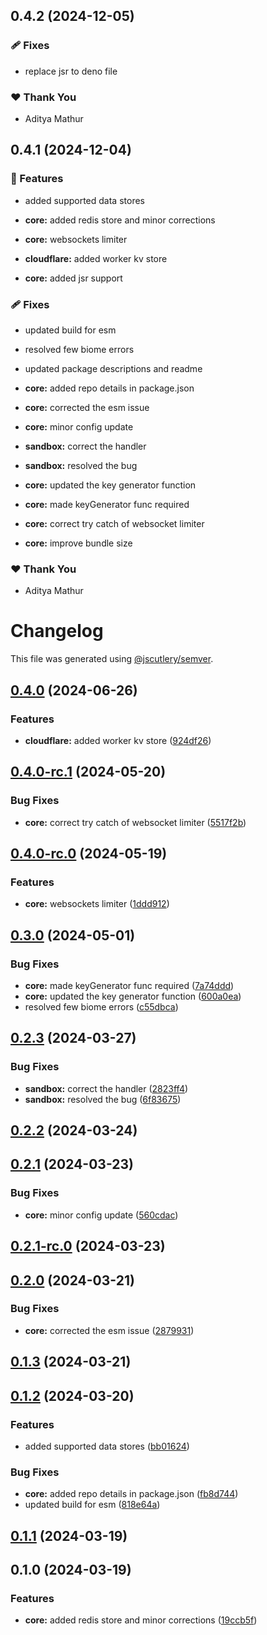 ## 0.4.2 (2024-12-05)


### 🩹 Fixes

- replace jsr to deno file


### ❤️  Thank You

- Aditya Mathur

## 0.4.1 (2024-12-04)


### 🚀 Features

- added supported data stores

- **core:** added redis store and minor corrections

- **core:** websockets limiter

- **cloudflare:** added worker kv store

- **core:** added jsr support


### 🩹 Fixes

- updated build for esm

- resolved few biome errors

- updated package descriptions and readme

- **core:** added repo details in package.json

- **core:** corrected the esm issue

- **core:** minor config update

- **sandbox:** correct the handler

- **sandbox:** resolved the bug

- **core:** updated the key generator function

- **core:** made keyGenerator func required

- **core:** correct try catch of websocket limiter

- **core:** improve bundle size


### ❤️  Thank You

- Aditya Mathur

# Changelog

This file was generated using [@jscutlery/semver](https://github.com/jscutlery/semver).

## [0.4.0](https://github.com/rhinobase/hono-rate-limiter/compare/core-0.4.0-rc.1...core-0.4.0) (2024-06-26)


### Features

* **cloudflare:** added worker kv store ([924df26](https://github.com/rhinobase/hono-rate-limiter/commit/924df2690c37dd0e3224e7afed9ad2a6813a3a18))

## [0.4.0-rc.1](https://github.com/rhinobase/hono-rate-limiter/compare/core-0.4.0-rc.0...core-0.4.0-rc.1) (2024-05-20)


### Bug Fixes

* **core:** correct try catch of websocket limiter ([5517f2b](https://github.com/rhinobase/hono-rate-limiter/commit/5517f2b693aae463646075f06f068f3732458666))

## [0.4.0-rc.0](https://github.com/rhinobase/hono-rate-limiter/compare/core-0.3.0...core-0.4.0-rc.0) (2024-05-19)


### Features

* **core:** websockets limiter ([1ddd912](https://github.com/rhinobase/hono-rate-limiter/commit/1ddd9127bb1ef29b24d1eb6a027953728ff9239d))

## [0.3.0](https://github.com/rhinobase/hono-rate-limiter/compare/core-0.2.3...core-0.3.0) (2024-05-01)


### Bug Fixes

* **core:** made keyGenerator func required ([7a74ddd](https://github.com/rhinobase/hono-rate-limiter/commit/7a74ddd17b227e9dcf22372ad2cd73200307a28e))
* **core:** updated the key generator function ([600a0ea](https://github.com/rhinobase/hono-rate-limiter/commit/600a0ea3b1b80616470ddeaebffde46303a71869))
* resolved few biome errors ([c55dbca](https://github.com/rhinobase/hono-rate-limiter/commit/c55dbcaab97c69a883c0a0cf23f3efeec9c3ef63))

## [0.2.3](https://github.com/rhinobase/hono-rate-limiter/compare/core-0.2.2...core-0.2.3) (2024-03-27)


### Bug Fixes

* **sandbox:** correct the handler ([2823ff4](https://github.com/rhinobase/hono-rate-limiter/commit/2823ff4e245584ef4bf34ae3938ab687de68e97c))
* **sandbox:** resolved the bug ([6f83675](https://github.com/rhinobase/hono-rate-limiter/commit/6f83675da42128f91004ebb34976074f1e661755))

## [0.2.2](https://github.com/rhinobase/hono-rate-limiter/compare/core-0.2.1...core-0.2.2) (2024-03-24)

## [0.2.1](https://github.com/rhinobase/hono-rate-limiter/compare/core-0.2.1-rc.0...core-0.2.1) (2024-03-23)


### Bug Fixes

* **core:** minor config update ([560cdac](https://github.com/rhinobase/hono-rate-limiter/commit/560cdac4a98cc0ba0ce1c677fbf8ebb8e5b4df3d))

## [0.2.1-rc.0](https://github.com/rhinobase/hono-rate-limiter/compare/core-0.2.0...core-0.2.1-rc.0) (2024-03-23)

## [0.2.0](https://github.com/rhinobase/hono-rate-limiter/compare/core-0.1.3...core-0.2.0) (2024-03-21)


### Bug Fixes

* **core:** corrected the esm issue ([2879931](https://github.com/rhinobase/hono-rate-limiter/commit/287993159c7c310a8dd769b885bd852912be7270))

## [0.1.3](https://github.com/rhinobase/hono-rate-limiter/compare/core-0.1.2...core-0.1.3) (2024-03-21)

## [0.1.2](https://github.com/rhinobase/hono-rate-limiter/compare/core-0.1.1...core-0.1.2) (2024-03-20)


### Features

* added supported data stores ([bb01624](https://github.com/rhinobase/hono-rate-limiter/commit/bb01624511445826ce7ce9c894e33e90ff88358e))


### Bug Fixes

* **core:** added repo details in package.json ([fb8d744](https://github.com/rhinobase/hono-rate-limiter/commit/fb8d74437e950983fd384fd8f4504fee4f7fa231))
* updated build for esm ([818e64a](https://github.com/rhinobase/hono-rate-limiter/commit/818e64a6047539675d73d70084ec7aab28c2b100))

## [0.1.1](https://github.com/rhinobase/hono-rate-limiter/compare/core-0.1.0...core-0.1.1) (2024-03-19)

## 0.1.0 (2024-03-19)


### Features

* **core:** added redis store and minor corrections ([19ccb5f](https://github.com/rhinobase/hono-rate-limiter/commit/19ccb5fd973e183d2ea460366268aedb9d8f5c6e))

